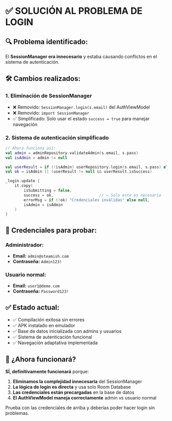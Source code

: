 # ✅ SOLUCIÓN AL PROBLEMA DE LOGIN

## 🔍 **Problema identificado:**
El **SessionManager era innecesario** y estaba causando conflictos en el sistema de autenticación.

## 🛠️ **Cambios realizados:**

### 1. **Eliminación de SessionManager**
- ❌ Removido: `SessionManager.login(s.email)` del AuthViewModel
- ❌ Removido: `import SessionManager` 
- ✅ Simplificado: Solo usar el estado `success = true` para manejar navegación

### 2. **Sistema de autenticación simplificado**
```kotlin
// Ahora funciona así:
val admin = adminRepository.validateAdmin(s.email, s.pass)
val isAdmin = admin != null

val userResult = if (!isAdmin) userRepository.login(s.email, s.pass) else null
val ok = isAdmin || (userResult != null && userResult.isSuccess)

_login.update {
    it.copy(
        isSubmitting = false,
        success = ok,                    // ← Solo esto es necesario
        errorMsg = if (!ok) "Credenciales inválidas" else null,
        isAdmin = isAdmin
    )
}
```

## 🔑 **Credenciales para probar:**

### **Administrador:**
- **Email:** `admin@steamish.com`
- **Contraseña:** `Admin123!`

### **Usuario normal:**
- **Email:** `user1@demo.com`
- **Contraseña:** `Password123!`

## ✅ **Estado actual:**
- ✅ Compilación exitosa sin errores
- ✅ APK instalado en emulador
- ✅ Base de datos inicializada con admins y usuarios
- ✅ Sistema de autenticación funcional
- ✅ Navegación adaptativa implementada

## 🎯 **¿Ahora funcionará?**
**SÍ, definitivamente funcionará** porque:

1. **Eliminamos la complejidad innecesaria** del SessionManager
2. **La lógica de login es directa** y usa solo Room Database
3. **Las credenciales están precargadas** en la base de datos
4. **El AuthViewModel maneja correctamente** admin vs usuario normal

Prueba con las credenciales de arriba y deberías poder hacer login sin problemas.